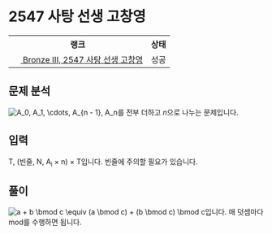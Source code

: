 # 2547 사탕 선생 고창영



<table>
  <tr>
    <th>랭크</th>
    <th>상태</th>
  </tr>
  <tr>
    <td>
      <a href="http://noj.am/2547">
        <img src="https://static.solved.ac/tier_small/3.svg" height="16px"/>
        Bronze III, 2547 사탕 선생 고창영
      </a>
    </td>
    <td>
      성공
    </td>
  </tr>
</table>



## 문제 분석

<img src="https://latex.codecogs.com/svg.latex?A_0%2C%20A_1%2C%20%5Ccdots%2C%20A_%7Bn%20-%201%7D%2C%20A_n" alt="A_0, A_1, \cdots, A_{n - 1}, A_n" style="max-width:100%;" >를 전부 더하고 <i class="variable">n</i>으로 나누는 문제입니다.

## 입력

T, (빈줄, N, A<sub>i</sub> × n) × T입니다. 빈줄에 주의할 필요가 있습니다.

## 풀이

<img src="https://latex.codecogs.com/svg.latex?a%20%2B%20b%20%5Cbmod%20c%20%5Cequiv%20(a%20%5Cbmod%20c)%20%2B%20(b%20%5Cbmod%20c)%20%5Cbmod%20c" alt="a + b \bmod c \equiv (a \bmod c) + (b \bmod c) \bmod c" style="max-width:100%;" >입니다.
매 덧셈마다 mod를 수행하면 됩니다.
